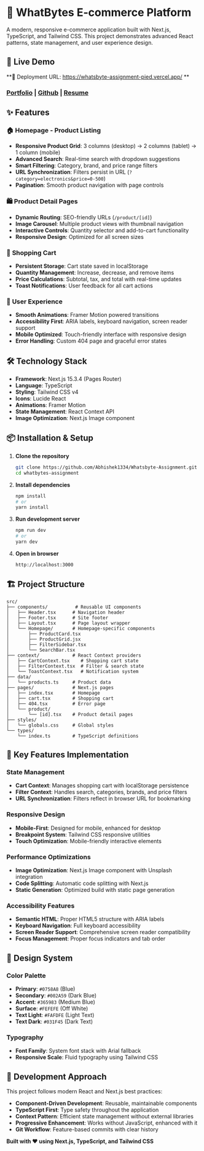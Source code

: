 # 🛒 WhatBytes E-commerce Platform

A modern, responsive e-commerce application built with Next.js, TypeScript, and Tailwind CSS. This project demonstrates advanced React patterns, state management, and user experience design.

## 🚀 Live Demo

**🔗 Deployment URL: https://whatsbyte-assignment-pied.vercel.app/ **

### [Portfolio](https://abhishek-rajoria.vercel.app/) | [Github](http://github.com/Abhishek1334/) | [Resume](https://drive.google.com/file/d/1UchzGFtq72KDwOsg8af5W2NKQDvoRi-J/view?usp=sharing)


## ✨ Features

### 🏠 **Homepage - Product Listing**
- **Responsive Product Grid**: 3 columns (desktop) → 2 columns (tablet) → 1 column (mobile)
- **Advanced Search**: Real-time search with dropdown suggestions
- **Smart Filtering**: Category, brand, and price range filters
- **URL Synchronization**: Filters persist in URL (`?category=electronics&price=0-500`)
- **Pagination**: Smooth product navigation with page controls

### 🛍️ **Product Detail Pages**
- **Dynamic Routing**: SEO-friendly URLs (`/product/[id]`)
- **Image Carousel**: Multiple product views with thumbnail navigation
- **Interactive Controls**: Quantity selector and add-to-cart functionality
- **Responsive Design**: Optimized for all screen sizes

### 🛒 **Shopping Cart**
- **Persistent Storage**: Cart state saved in localStorage
- **Quantity Management**: Increase, decrease, and remove items
- **Price Calculations**: Subtotal, tax, and total with real-time updates
- **Toast Notifications**: User feedback for all cart actions

### 🎨 **User Experience**
- **Smooth Animations**: Framer Motion powered transitions
- **Accessibility First**: ARIA labels, keyboard navigation, screen reader support
- **Mobile Optimized**: Touch-friendly interface with responsive design
- **Error Handling**: Custom 404 page and graceful error states

## 🛠️ Technology Stack

- **Framework**: Next.js 15.3.4 (Pages Router)
- **Language**: TypeScript
- **Styling**: Tailwind CSS v4
- **Icons**: Lucide React
- **Animations**: Framer Motion
- **State Management**: React Context API
- **Image Optimization**: Next.js Image component

## 📦 Installation & Setup

1. **Clone the repository**
   ```bash
   git clone https://github.com/Abhishek1334/Whatsbyte-Assignment.git
   cd whatbytes-assignment
   ```

2. **Install dependencies**
   ```bash
   npm install
   # or
   yarn install
   ```

3. **Run development server**
   ```bash
   npm run dev
   # or
   yarn dev
   ```

4. **Open in browser**
   ```
   http://localhost:3000
   ```

## 🏗️ Project Structure

```
src/
├── components/          # Reusable UI components
│   ├── Header.tsx      # Navigation header
│   ├── Footer.tsx      # Site footer
│   ├── Layout.tsx      # Page layout wrapper
│   └── Homepage/       # Homepage-specific components
│       ├── ProductCard.tsx
│       ├── ProductGrid.jsx
│       ├── FilterSidebar.tsx
│       └── SearchBar.tsx
├── context/            # React Context providers
│   ├── CartContext.tsx    # Shopping cart state
│   ├── FilterContext.tsx  # Filter & search state
│   └── ToastContext.tsx   # Notification system
├── data/
│   └── products.ts     # Product data
├── pages/              # Next.js pages
│   ├── index.tsx       # Homepage
│   ├── cart.tsx        # Shopping cart
│   ├── 404.tsx         # Error page
│   └── product/
│       └── [id].tsx    # Product detail pages
├── styles/
│   └── globals.css     # Global styles
└── types/
    └── index.ts        # TypeScript definitions
```

## 🎯 Key Features Implementation

### **State Management**
- **Cart Context**: Manages shopping cart with localStorage persistence
- **Filter Context**: Handles search, categories, brands, and price filters
- **URL Synchronization**: Filters reflect in browser URL for bookmarking

### **Responsive Design**
- **Mobile-First**: Designed for mobile, enhanced for desktop
- **Breakpoint System**: Tailwind CSS responsive utilities
- **Touch Optimization**: Mobile-friendly interactive elements

### **Performance Optimizations**
- **Image Optimization**: Next.js Image component with Unsplash integration
- **Code Splitting**: Automatic code splitting with Next.js
- **Static Generation**: Optimized build with static page generation

### **Accessibility Features**
- **Semantic HTML**: Proper HTML5 structure with ARIA labels
- **Keyboard Navigation**: Full keyboard accessibility
- **Screen Reader Support**: Comprehensive screen reader compatibility
- **Focus Management**: Proper focus indicators and tab order


## 🎨 Design System

### **Color Palette**
- **Primary**: `#0758A8` (Blue)
- **Secondary**: `#002A59` (Dark Blue)
- **Accent**: `#365983` (Medium Blue)
- **Surface**: `#FEFEFE` (Off White)
- **Text Light**: `#FAFDFE` (Light Text)
- **Text Dark**: `#031F45` (Dark Text)

### **Typography**
- **Font Family**: System font stack with Arial fallback
- **Responsive Scale**: Fluid typography using Tailwind CSS

## 📝 Development Approach

This project follows modern React and Next.js best practices:

- **Component-Driven Development**: Reusable, maintainable components
- **TypeScript First**: Type safety throughout the application
- **Context Pattern**: Efficient state management without external libraries
- **Progressive Enhancement**: Works without JavaScript, enhanced with it
- **Git Workflow**: Feature-based commits with clear history


**Built with ❤️ using Next.js, TypeScript, and Tailwind CSS**
